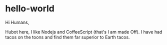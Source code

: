 # hello-world

Hi Humans, 

Hubot here, I like Nodejs and CoffeeScript (that's I am made Off).
I have had tacos on the toons and find them far superior to Earth tacos.
